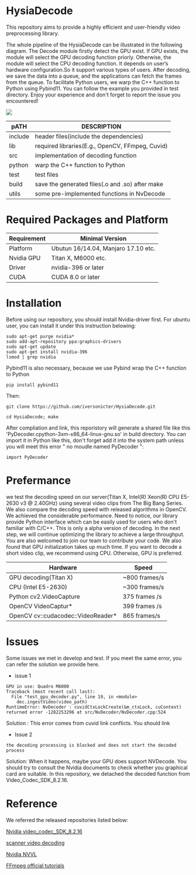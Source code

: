 # HysiaDecode

This repository aims to provide a highly efficient and user-friendly video preprocessing library. 

The whole pipeline of the HysiaDecode can be illustrated in the following diagram. The Decode module firstly detect the GPU exist. If GPU exists, the module will select the GPU decoding function priorly. Otherwise, the module will select the CPU decoding function. It depends on user‘s hardware configuration.So    it support various types of users. After decoding, we save the data into a queue, and the applications can fetch the frames from the queue. To facilitate Python users,  we  warp the C++ function to Python using Pybind11.  You can follow the example you provided in test directory.  Enjoy your experience and don't forget to report the issue you encountered! 



![](https://github.com/iversonicter/HysiaDecode/blob/develop/images/pipeline.png)



| pATH    | DESCRIPTION                                     |
| ------- | ----------------------------------------------- |
| include | header files(include the dependencies)          |
| lib     | required libraries(E.g., OpenCV, FFmpeg, Cuvid) |
| src     | implementation of decoding function             |
| python  | warp the C++ function to Python                 |
| test    | test files                                      |
| build   | save the generated files(.o and .so) after make |
| utils   | some pre-implemented functions in NvDecode      |

# Required Packages and Platform

Requirement | Minimal Version
---|---
Platform | Ubutun 16/14.04, Manjaro 17.10 etc.
Nvidia GPU | Titan X, M6000 etc. |
Driver | nvidia-396 or later|
CUDA   | CUDA 8.0 or later  |


# Installation

Before using our repository, you should install Nvidia-driver first. For ubuntu user, you can install it under this instruction belowing:
```
sudo apt-get purge nvidia*
sudo add-apt-repository ppa:graphics-drivers 
sudo apt-get update
sudo apt-get install nvidia-396 
lsmod | grep nvidia 
```

Pybind11 is also necessary, because we use Pybind wrap the C++ function to Python

```
pip install pybind11
```
Then: 

```
git clone https://github.com/iversonicter/HysiaDecode.git

cd HysiaDecode; make

```

After compliation and link, this reporistory will generate a shared file like this 'PyDecoder.cpython-3xm-x86_64-linux-gnu.so' in build directory. You can import it in Python like this, don't forget add it into the system path unless you will meet this error " no moudle named PyDecoder ":

```
import PyDecoder
```

# Prefermance 

we test the decoding speed on our server(Titan X, Intel(R) Xeon(R) CPU E5-2630 v3 @ 2.40GHz) using several video clips from The Big Bang Series.  We also compare the decoding speed with released algorithms in OpenCV.  We achieved the considerable performance. Need to notice, our library provide Python interface which can be easily used for users who don't familiar with C/C++.  This is only a alpha version of decoding. In the next step, we will continue optimizing the library to achieve a large throughput.  You are also welcomed to join our team to contribute your code. We also found that GPU initialization takes up much time. If you want to decode a short video clip, we recommend using CPU. Otherwise, GPU is preferred.

Hardware | Speed
---|---
GPU decoding(Titan X) | ~800 frames/s
CPU (Intel E5-2630) | ~300 frames/s 
Python  cv2.VideoCapture | 375 frames /s 
OpenCV VideoCaptur* | 399 frames /s 
OpenCV  cv::cudacodec::VideoReader* | 865 frames/s 


#  Issues

Some issues we met in develop and test. If you meet the same error, you can refer the  solution we provide here.

- issue 1

```
GPU in use: Quadro M6000
Traceback (most recent call last):
  File "test_gpu_decoder.py", line 19, in <module>
    dec.ingestVideo(video_path)
RuntimeError: NvDecoder : cuvidCtxLockCreate(&m_ctxLock, cuContext) returned error -1282253296 at src/NvDecoder/NvDecoder.cpp:524
```
 Solution : This error comes from cuvid link conflicts. You should link 

- Issue 2

```
the decoding processing is blocked and does not start the decoded process
```

Solution: When it happens, maybe your GPU does support NVDecode. You should try to consult the Nvidia documents to check whether you graphical card are suitable. In this repository, we detached the decoded function from Video_Codec_SDK_8.2.16. 



# Reference

We referred the released repositories listed below:

[Nvidia video_codec_SDK_8.2.16](https://developer.nvidia.com/nvidia-video-codec-sdk) 

[scanner video decoding](https://github.com/scanner-research/scanner/tree/master/scanner/video/nvidia)

[Nvidia NVVL](https://github.com/NVIDIA/nvvl)

[FFmpeg official tutorials](https://ffmpeg.org/doxygen/trunk/encoding-example_8c-source.html#l00325)